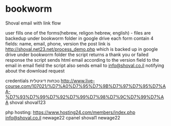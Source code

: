 bookworm
========

Shoval email with link flow

user fills one of the forms(hebrew, religon hebrew, english) - files are backedup under bookworm folder in google drive
each form contain 4 fields: name, email, phone, version
the post link is http://shoval.net23.net/process_demo.php which is backed up in google drive under bookworm folder
the script returns a thank you or failed response
the script sends html email according to the version field to the email  in email field
the script also sends email to info@shoval.co.il  notifying about the download request

credentials
נוכחות דיגיטלית
http://www.live-course.com/107021/%D7%A0%D7%95%D7%9B%D7%97%D7%95%D7%AA-%D7%93%D7%99%D7%92%D7%99%D7%98%D7%9C%D7%99%D7%AA
shoval
shoval123

php hosting:
https://www.hosting24.com/members/index.php
info@shoval.co.il
newage22
cpanel
shoval1
newage22
